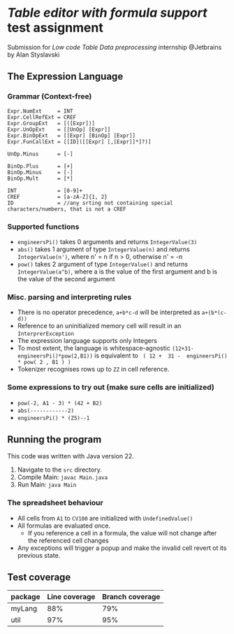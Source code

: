 # _Table editor with formula support_ test assignment
Submission for _Low code Table Data preprocessing_ internship @Jetbrains by Alan Styslavski

## The Expression Language

### Grammar (Context-free)
```
Expr.NumExt     = INT
Expr.CellRefExt = CREF
Expr.GroupExt   = [([Expr])]
Expr.UnOpExt    = [[UnOp] [Expr]]
Expr.BinOpExt   = [[Expr] [BinOp] [Expr]] 
Expr.FunCallExt = [[ID]([[Expr] [,[Expr]]*]?)]

UnOp.Minus      = [-]

BinOp.Plus      = [+]
BinOp.Minus     = [-]
BinOp.Mult      = [*]

INT             = [0-9]+
CREF            = [a-zA-Z]{1, 2}
ID              = //any srting not containing special characters/numbers, that is not a CREF 
```

### Supported functions
- `engineersPi()` takes 0 arguments and returns `IntegerValue(3)`
- `abs()` takes 1 argument of type `IntegerValue(n)` and returns `IntegerValue(n')`, where n' = n if n > 0, otherwise n' = -n
- `pow()` takes 2 argument of type `IntegerValue()` and returns `IntegerValue(a^b)`, where a is the value of the first argument and b is the value of the second argument

### Misc. parsing and interpreting rules
- There is no operator precedence, `a+b*c-d` will be interpreted as `a+(b*(c-d))`
- Reference to an uninitialized memory cell will result in an `InterprerException`
- The expression language supports only Integers
- To most extent, the language is whitespace-agnostic `(12+31-engineersPi()*pow(2,B1))` is equivalent to `  ( 12 +  31 -  engineersPi() * pow( 2 , B1 ) ) `
- Tokenizer recognises rows up to `ZZ` in cell reference.

### Some expressions to try out (make sure cells are initialized)
- `pow(-2, A1 - 3) * (42 + B2)`
- `abs(------------2)`
- `engineersPi() * (Z5)--1`


## Running the program
This code was written with Java version 22.
1. Navigate to the `src` directory.
2. Compile Main: `javac Main.java`
3. Run Main: `java Main`

### The spreadsheet behaviour
- All cells from `A1` to `CV100` are initialized with `UndefinedValue()`
- All formulas are evaluated once.
  - If you reference a cell in a formula, the value will not change after the referenced cell changes
- Any exceptions will trigger a popup and make the invalid cell revert ot its previous state.


## Test coverage
| package | Line coverage | Branch coverage |
|---------|---------------|-----------------|
| myLang  | 88%           | 79%             |
| util    | 97%           | 95%             |
